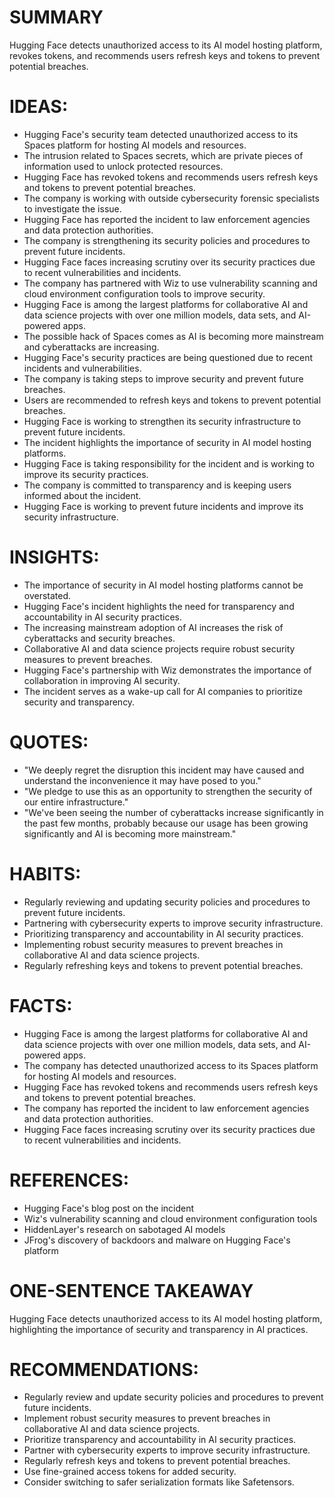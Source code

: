 # SUMMARY
Hugging Face detects unauthorized access to its AI model hosting platform, revokes tokens, and recommends users refresh keys and tokens to prevent potential breaches.

# IDEAS:
* Hugging Face's security team detected unauthorized access to its Spaces platform for hosting AI models and resources.
* The intrusion related to Spaces secrets, which are private pieces of information used to unlock protected resources.
* Hugging Face has revoked tokens and recommends users refresh keys and tokens to prevent potential breaches.
* The company is working with outside cybersecurity forensic specialists to investigate the issue.
* Hugging Face has reported the incident to law enforcement agencies and data protection authorities.
* The company is strengthening its security policies and procedures to prevent future incidents.
* Hugging Face faces increasing scrutiny over its security practices due to recent vulnerabilities and incidents.
* The company has partnered with Wiz to use vulnerability scanning and cloud environment configuration tools to improve security.
* Hugging Face is among the largest platforms for collaborative AI and data science projects with over one million models, data sets, and AI-powered apps.
* The possible hack of Spaces comes as AI is becoming more mainstream and cyberattacks are increasing.
* Hugging Face's security practices are being questioned due to recent incidents and vulnerabilities.
* The company is taking steps to improve security and prevent future breaches.
* Users are recommended to refresh keys and tokens to prevent potential breaches.
* Hugging Face is working to strengthen its security infrastructure to prevent future incidents.
* The incident highlights the importance of security in AI model hosting platforms.
* Hugging Face is taking responsibility for the incident and is working to improve its security practices.
* The company is committed to transparency and is keeping users informed about the incident.
* Hugging Face is working to prevent future incidents and improve its security infrastructure.

# INSIGHTS:
* The importance of security in AI model hosting platforms cannot be overstated.
* Hugging Face's incident highlights the need for transparency and accountability in AI security practices.
* The increasing mainstream adoption of AI increases the risk of cyberattacks and security breaches.
* Collaborative AI and data science projects require robust security measures to prevent breaches.
* Hugging Face's partnership with Wiz demonstrates the importance of collaboration in improving AI security.
* The incident serves as a wake-up call for AI companies to prioritize security and transparency.

# QUOTES:
* "We deeply regret the disruption this incident may have caused and understand the inconvenience it may have posed to you."
* "We pledge to use this as an opportunity to strengthen the security of our entire infrastructure."
* "We've been seeing the number of cyberattacks increase significantly in the past few months, probably because our usage has been growing significantly and AI is becoming more mainstream."

# HABITS:
* Regularly reviewing and updating security policies and procedures to prevent future incidents.
* Partnering with cybersecurity experts to improve security infrastructure.
* Prioritizing transparency and accountability in AI security practices.
* Implementing robust security measures to prevent breaches in collaborative AI and data science projects.
* Regularly refreshing keys and tokens to prevent potential breaches.

# FACTS:
* Hugging Face is among the largest platforms for collaborative AI and data science projects with over one million models, data sets, and AI-powered apps.
* The company has detected unauthorized access to its Spaces platform for hosting AI models and resources.
* Hugging Face has revoked tokens and recommends users refresh keys and tokens to prevent potential breaches.
* The company has reported the incident to law enforcement agencies and data protection authorities.
* Hugging Face faces increasing scrutiny over its security practices due to recent vulnerabilities and incidents.

# REFERENCES:
* Hugging Face's blog post on the incident
* Wiz's vulnerability scanning and cloud environment configuration tools
* HiddenLayer's research on sabotaged AI models
* JFrog's discovery of backdoors and malware on Hugging Face's platform

# ONE-SENTENCE TAKEAWAY
Hugging Face detects unauthorized access to its AI model hosting platform, highlighting the importance of security and transparency in AI practices.

# RECOMMENDATIONS:
* Regularly review and update security policies and procedures to prevent future incidents.
* Implement robust security measures to prevent breaches in collaborative AI and data science projects.
* Prioritize transparency and accountability in AI security practices.
* Partner with cybersecurity experts to improve security infrastructure.
* Regularly refresh keys and tokens to prevent potential breaches.
* Use fine-grained access tokens for added security.
* Consider switching to safer serialization formats like Safetensors.
